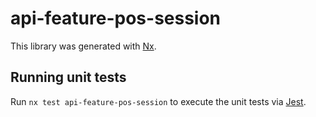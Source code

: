 # api-feature-pos-session

This library was generated with [Nx](https://nx.dev).

## Running unit tests

Run `nx test api-feature-pos-session` to execute the unit tests via [Jest](https://jestjs.io).
